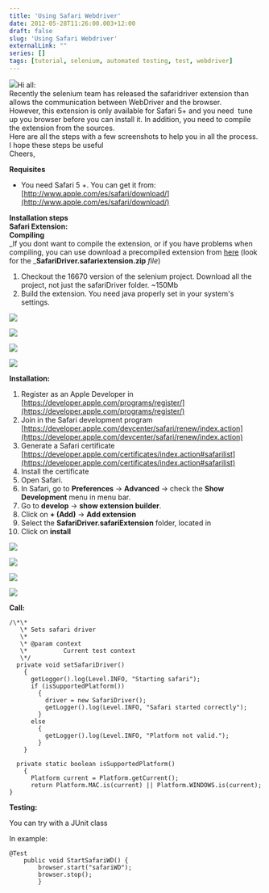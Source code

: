 ```yaml
---
title: 'Using Safari Webdriver'
date: 2012-05-28T11:26:00.003+12:00
draft: false
slug: 'Using Safari Webdriver'
externalLink: ""
series: []
tags: [tutorial, selenium, automated testing, test, webdriver]
---
```


  
[![](http://4.bp.blogspot.com/-6nxVbuLw47I/T8LE1YocjQI/AAAAAAAAMWk/FsHcyXlygpY/s1600/big-logo.png)](http://4.bp.blogspot.com/-6nxVbuLw47I/T8LE1YocjQI/AAAAAAAAMWk/FsHcyXlygpY/s1600/big-logo.png)Hi all:  
Recently the selenium team has released the safaridriver extension than allows the communication between WebDriver and the browser.  
However, this extension is only available for Safari 5+ and you need  tune up you browser before you can install it. In addition, you need to compile the extension from the sources.  
Here are all the steps with a few screenshots to help you in all the process.  
I hope these steps be useful  
Cheers,  
  
  
  
**Requisites**  
  

*   You need Safari 5 +. You can get it from: [http://www.apple.com/es/safari/download/](http://www.apple.com/es/safari/download/)

  
**Installation steps**  
**Safari Extension:**  
**Compiling**  
_If you dont want to compile the extension, or if you have problems when compiling, you can use download a precompiled extension from [here](http://code.google.com/p/selenium/issues/detail?id=3827#c11) (look for the _**SafariDriver.safariextension.zip** _file_)  
  
  

1.  Checkout the 16670 version of the selenium project. Download all the project, not just the safariDriver folder. ~150Mb
2.  Build the extension. You need java properly set in your system's settings.

  
  

[![](http://3.bp.blogspot.com/-Ov-LFf4Mv5w/T8K0o2GrNCI/AAAAAAAAMU0/KpRvRFq9p8A/s400/1a-+checkout.png)](http://3.bp.blogspot.com/-Ov-LFf4Mv5w/T8K0o2GrNCI/AAAAAAAAMU0/KpRvRFq9p8A/s1600/1a-+checkout.png)

[![](http://4.bp.blogspot.com/-GCR7kzSRha8/T8K0pFheCNI/AAAAAAAAMU8/QLKIBIVE-24/s400/1b-+checkout.png)](http://4.bp.blogspot.com/-GCR7kzSRha8/T8K0pFheCNI/AAAAAAAAMU8/QLKIBIVE-24/s1600/1b-+checkout.png)

[![](http://2.bp.blogspot.com/-jn1HW6ICQ9g/T8K1Hta9nYI/AAAAAAAAMVU/Cqj3HdYI9lA/s640/2a-+build+(1).png)](http://2.bp.blogspot.com/-jn1HW6ICQ9g/T8K1Hta9nYI/AAAAAAAAMVU/Cqj3HdYI9lA/s1600/2a-+build+(1).png)

[![](http://4.bp.blogspot.com/-zieX3fH6OuY/T8K0qOM6l6I/AAAAAAAAMVM/lhysme-ecFw/s640/2b-+build.png)](http://4.bp.blogspot.com/-zieX3fH6OuY/T8K0qOM6l6I/AAAAAAAAMVM/lhysme-ecFw/s1600/2b-+build.png)

  

  

  

**Installation:**  
  

1.  Register as an Apple Developer in [https://developer.apple.com/programs/register/](https://developer.apple.com/programs/register/)
2.  Join in the Safari development program [https://developer.apple.com/devcenter/safari/renew/index.action](https://developer.apple.com/devcenter/safari/renew/index.action)
3.  Generate a Safari certificate [https://developer.apple.com/certificates/index.action#safarilist](https://developer.apple.com/certificates/index.action#safarilist)
4.  Install the certificate
5.  Open Safari.
6.  In Safari, go to **Preferences** \-> **Advanced** \-> check the **Show Development** menu in menu bar.
7.  Go to **develop** \-> **show extension builder**.
8.  Click on **\+ (Add)** -> **Add extension**
9.  Select the **SafariDriver.safariExtension** folder, located in 
10.  Click on **install**

[![](http://2.bp.blogspot.com/-bSdc6qNatbw/T8K2NI8bg5I/AAAAAAAAMV8/q-9F3UnJxY4/s400/certificate.png)](http://2.bp.blogspot.com/-bSdc6qNatbw/T8K2NI8bg5I/AAAAAAAAMV8/q-9F3UnJxY4/s1600/certificate.png)

[![](http://4.bp.blogspot.com/-dAFDb3nfpsw/T8K2MoK4DbI/AAAAAAAAMV0/UUwCBBaaewY/s640/advanced.png)](http://4.bp.blogspot.com/-dAFDb3nfpsw/T8K2MoK4DbI/AAAAAAAAMV0/UUwCBBaaewY/s1600/advanced.png)

[![](http://3.bp.blogspot.com/-AXQppKO2Khc/T8K2NkCuPLI/AAAAAAAAMWE/jdk3uuEs73s/s640/extension.png)](http://3.bp.blogspot.com/-AXQppKO2Khc/T8K2NkCuPLI/AAAAAAAAMWE/jdk3uuEs73s/s1600/extension.png)

  

  

[![](http://2.bp.blogspot.com/-WhdNNrMixCU/T8K2OBGSbxI/AAAAAAAAMWM/PXplvb34NbM/s640/extensionbuilder.png)](http://2.bp.blogspot.com/-WhdNNrMixCU/T8K2OBGSbxI/AAAAAAAAMWM/PXplvb34NbM/s1600/extensionbuilder.png)

**Call:**

```
/\*\*  
   \* Sets safari driver  
   \*   
   \* @param context  
   \*          Current test context  
   \*/  
  private void setSafariDriver()  
    {  
      getLogger().log(Level.INFO, "Starting safari");  
      if (isSupportedPlatform())  
        {  
          driver = new SafariDriver();  
          getLogger().log(Level.INFO, "Safari started correctly");  
        }  
      else  
        {  
          getLogger().log(Level.INFO, "Platform not valid.");  
        }  
    }  
    
  private static boolean isSupportedPlatform()  
    {  
      Platform current = Platform.getCurrent();  
      return Platform.MAC.is(current) || Platform.WINDOWS.is(current);  
}  

```

**Testing:**

You can try with a JUnit class

In example:

  

```
@Test  
    public void StartSafariWD() {  
        browser.start("safariWD");  
        browser.stop();  
        }
```
